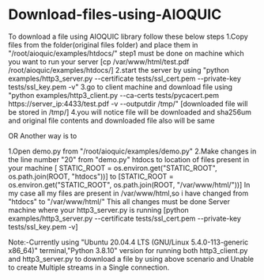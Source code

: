 # Download-files-using-AIOQUIC
To download a file using AIOQUIC library follow these below steps
1.Copy files from the folder(original files folder) and place  them in "/root/aioquic/examples/htdocs/" 
step1 must be done on machine which you want to run your server
[cp /var/www/html/test.pdf /root/aioquic/examples/htdocs/]
2.start the server by using "python examples/http3_server.py --certificate tests/ssl_cert.pem --private-key tests/ssl_key.pem -v"
3.go to client machine and download file using "python examples/http3_client.py --ca-certs tests/pycacert.pem https://server_ip:4433/test.pdf -v --outputdir /tmp/"
[downloaded file will be stored in /tmp/]
4.you will notice file will be downloaded and sha256um and original file contents and downloaded file also will be same

OR 
Another way is to

1.Open demo.py from "/root/aioquic/examples/demo.py"
2.Make changes in the line number "20" from "demo.py"
htdocs to location of files present in your machine
[ STATIC_ROOT = os.environ.get("STATIC_ROOT", os.path.join(ROOT, "htdocs"))] to [STATIC_ROOT = os.environ.get("STATIC_ROOT", os.path.join(ROOT, "/var/www/html/"))]
In my case all my files are present in /var/www/html,so i have changed from "htdocs" to "/var/www/html/"
This all changes must be done Server machine where your http3_server.py is running
[python examples/http3_server.py --certificate tests/ssl_cert.pem --private-key tests/ssl_key.pem -v]




Note:-Currently using "Ubuntu 20.04.4 LTS (GNU/Linux 5.4.0-113-generic x86_64)" terminal,"Python 3.8.10" version for running both http3_client.py and http3_server.py to download a file by using above scenario and Unable to create Multiple streams in a Single connection.
